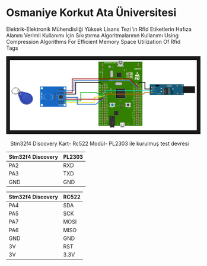 
# Osmaniye Korkut Ata Üniversitesi 

Elektrik-Elektronik Mühendisliği Yüksek Lisans Tezi \n
RfId Etiketlerin Hafıza Alanını Verimli Kullanımı İçin Sıkıştırma Algoritmalarının Kullanımı
Using Compression Algorithms For Efficient Memory Space Utilization Of Rfid Tags
<p align="center">
<img src="https://github.com/hckaya/yl_tez/blob/main/devre.png" border="10"/>
</p>
<p align="center" > Stm32f4 Discovery Kart- Rc522 Modül- PL2303 ile kurulmuş test devresi </p>


| Stm32f4 Discovery  | PL2303 |
| ------------- | ------------- |
| PA2  | RXD  |
| PA3  | TXD  |
| GND  | GND  |

| Stm32f4 Discovery  | RC522 |
| ------------- | ------------- |
| PA4  | SDA  |
| PA5  | SCK  |
| PA7  | MOSI  |
| PA6  | MISO |
| GND  | GND |
| 3V  | RST  |
| 3V  | 3.3V  |


    
